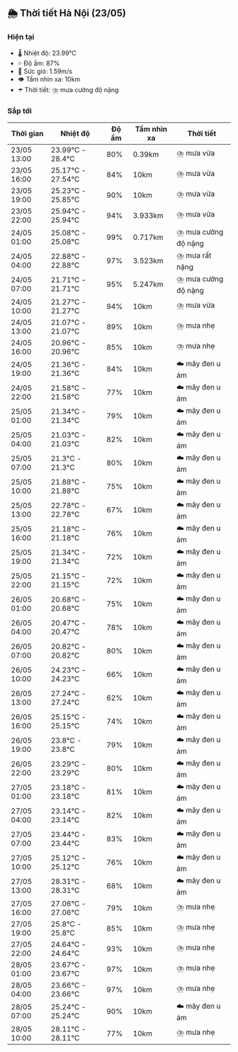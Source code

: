 ## 🌦️ Thời tiết Hà Nội (23/05)

### Hiện tại

- 🌡️ Nhiệt độ: 23.99℃
- 💦 Độ ẩm: 87%
- 💨 Sức gió: 1.59m/s
- 👁️ Tầm nhìn xa: 10km
- ☂️ Thời tiết: ⛈️ mưa cường độ nặng

### Sắp tới

| Thời gian | Nhiệt độ | Độ ẩm | Tầm nhìn xa | Thời tiết |
| --- | --- | --- | --- | --- |
| 23/05 13:00 | 23.99℃ - 28.4℃ | 80% | 0.39km | ⛈️ mưa vừa |
| 23/05 16:00 | 25.17℃ - 27.54℃ | 84% | 10km | ⛈️ mưa vừa |
| 23/05 19:00 | 25.23℃ - 25.85℃ | 90% | 10km | ⛈️ mưa vừa |
| 23/05 22:00 | 25.94℃ - 25.94℃ | 94% | 3.933km | ⛈️ mưa vừa |
| 24/05 01:00 | 25.08℃ - 25.08℃ | 99% | 0.717km | ⛈️ mưa cường độ nặng |
| 24/05 04:00 | 22.88℃ - 22.88℃ | 97% | 3.523km | ⛈️ mưa rất nặng |
| 24/05 07:00 | 21.71℃ - 21.71℃ | 95% | 5.247km | ⛈️ mưa cường độ nặng |
| 24/05 10:00 | 21.27℃ - 21.27℃ | 94% | 10km | ⛈️ mưa vừa |
| 24/05 13:00 | 21.07℃ - 21.07℃ | 89% | 10km | ⛈️ mưa nhẹ |
| 24/05 16:00 | 20.96℃ - 20.96℃ | 85% | 10km | ⛈️ mưa nhẹ |
| 24/05 19:00 | 21.36℃ - 21.36℃ | 84% | 10km | ☁️ mây đen u ám |
| 24/05 22:00 | 21.58℃ - 21.58℃ | 77% | 10km | ☁️ mây đen u ám |
| 25/05 01:00 | 21.34℃ - 21.34℃ | 79% | 10km | ☁️ mây đen u ám |
| 25/05 04:00 | 21.03℃ - 21.03℃ | 82% | 10km | ☁️ mây đen u ám |
| 25/05 07:00 | 21.3℃ - 21.3℃ | 80% | 10km | ☁️ mây đen u ám |
| 25/05 10:00 | 21.88℃ - 21.88℃ | 75% | 10km | ☁️ mây đen u ám |
| 25/05 13:00 | 22.78℃ - 22.78℃ | 67% | 10km | ☁️ mây đen u ám |
| 25/05 16:00 | 21.18℃ - 21.18℃ | 76% | 10km | ☁️ mây đen u ám |
| 25/05 19:00 | 21.34℃ - 21.34℃ | 72% | 10km | ☁️ mây đen u ám |
| 25/05 22:00 | 21.15℃ - 21.15℃ | 72% | 10km | ☁️ mây đen u ám |
| 26/05 01:00 | 20.68℃ - 20.68℃ | 75% | 10km | ☁️ mây đen u ám |
| 26/05 04:00 | 20.47℃ - 20.47℃ | 78% | 10km | ☁️ mây đen u ám |
| 26/05 07:00 | 20.82℃ - 20.82℃ | 80% | 10km | ☁️ mây đen u ám |
| 26/05 10:00 | 24.23℃ - 24.23℃ | 66% | 10km | ☁️ mây đen u ám |
| 26/05 13:00 | 27.24℃ - 27.24℃ | 62% | 10km | ☁️ mây đen u ám |
| 26/05 16:00 | 25.15℃ - 25.15℃ | 74% | 10km | ☁️ mây đen u ám |
| 26/05 19:00 | 23.8℃ - 23.8℃ | 79% | 10km | ☁️ mây đen u ám |
| 26/05 22:00 | 23.29℃ - 23.29℃ | 80% | 10km | ☁️ mây đen u ám |
| 27/05 01:00 | 23.18℃ - 23.18℃ | 81% | 10km | ☁️ mây đen u ám |
| 27/05 04:00 | 23.14℃ - 23.14℃ | 82% | 10km | ☁️ mây đen u ám |
| 27/05 07:00 | 23.44℃ - 23.44℃ | 83% | 10km | ☁️ mây đen u ám |
| 27/05 10:00 | 25.12℃ - 25.12℃ | 76% | 10km | ☁️ mây đen u ám |
| 27/05 13:00 | 28.31℃ - 28.31℃ | 68% | 10km | ☁️ mây đen u ám |
| 27/05 16:00 | 27.06℃ - 27.06℃ | 79% | 10km | ⛈️ mưa nhẹ |
| 27/05 19:00 | 25.8℃ - 25.8℃ | 85% | 10km | ⛈️ mưa nhẹ |
| 27/05 22:00 | 24.64℃ - 24.64℃ | 93% | 10km | ⛈️ mưa nhẹ |
| 28/05 01:00 | 23.67℃ - 23.67℃ | 97% | 10km | ⛈️ mưa nhẹ |
| 28/05 04:00 | 23.66℃ - 23.66℃ | 97% | 10km | ⛈️ mưa nhẹ |
| 28/05 07:00 | 25.24℃ - 25.24℃ | 90% | 10km | ☁️ mây đen u ám |
| 28/05 10:00 | 28.11℃ - 28.11℃ | 77% | 10km | ⛈️ mưa nhẹ |
